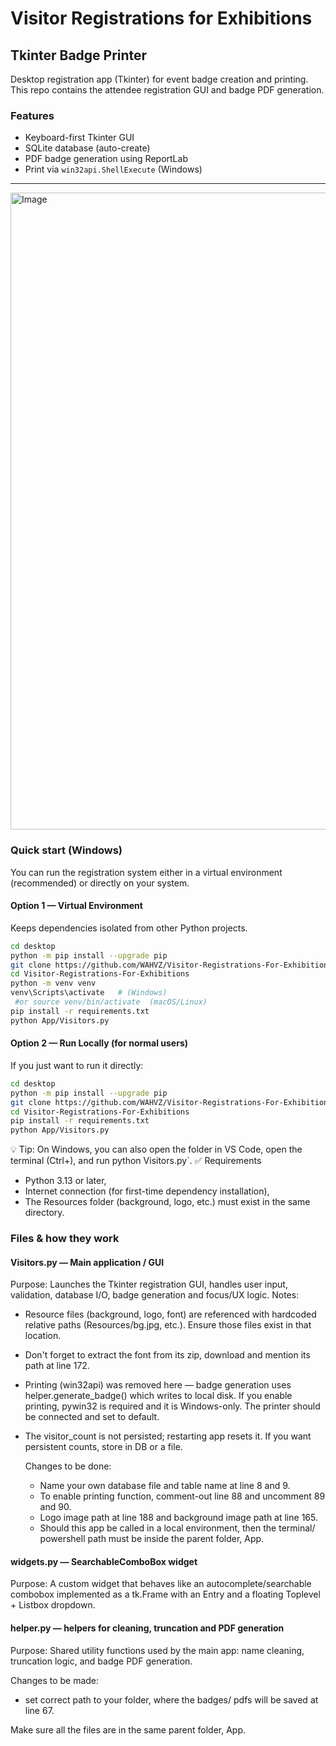 # Visitor Registrations for Exhibitions

## Tkinter Badge Printer

Desktop registration app (Tkinter) for event badge creation and printing.
This repo contains the attendee registration GUI and badge PDF generation.

### Features
- Keyboard-first Tkinter GUI
- SQLite database (auto-create)
- PDF badge generation using ReportLab
- Print via `win32api.ShellExecute` (Windows)
  
---

<img width="1919" height="1019" alt="Image" src="https://github.com/user-attachments/assets/ad297ad9-a433-4bc5-bd06-8aeb746830dc" />

### Quick start (Windows)

You can run the registration system either in a virtual environment (recommended) or directly on your system.

#### Option 1 — Virtual Environment
Keeps dependencies isolated from other Python projects.
```bash
cd desktop
python -m pip install --upgrade pip
git clone https://github.com/WAHVZ/Visitor-Registrations-For-Exhibitions.git
cd Visitor-Registrations-For-Exhibitions
python -m venv venv
venv\Scripts\activate   # (Windows)
 #or source venv/bin/activate  (macOS/Linux)
pip install -r requirements.txt
python App/Visitors.py
```

#### Option 2 — Run Locally (for normal users)
If you just want to run it directly:
```bash
cd desktop
python -m pip install --upgrade pip
git clone https://github.com/WAHVZ/Visitor-Registrations-For-Exhibitions.git
cd Visitor-Registrations-For-Exhibitions
pip install -r requirements.txt
python App/Visitors.py
```

💡 Tip: On Windows, you can also open the folder in VS Code, open the terminal (Ctrl+), and run python Visitors.py`.
✅ Requirements
- Python 3.13 or later,
- Internet connection (for first-time dependency installation),
- The Resources folder (background, logo, etc.) must exist in the same directory.

### Files & how they work
#### Visitors.py — Main application / GUI
  Purpose: Launches the Tkinter registration GUI, handles user input, validation, database I/O, badge generation and focus/UX logic.
    Notes:
  - Resource files (background, logo, font) are referenced with hardcoded relative paths (Resources/bg.jpg, etc.). Ensure those files exist in that location.
  - Don't forget to extract the font from its zip, download and mention its path at line 172.
  - Printing (win32api) was removed here — badge generation uses helper.generate_badge() which writes to local disk. If you enable printing, pywin32 is required and it is Windows-only. The printer should be connected and set to default.
  - The visitor_count is not persisted; restarting app resets it. If you want persistent counts, store in DB or a file.

    Changes to be done:
    - Name your own database file and table name at line 8 and 9.
    - To enable printing function, comment-out line 88 and uncomment 89 and 90.
    - Logo image path at line 188 and background image path at line 165.
    - Should this app be called in a local environment, then the terminal/ powershell path must be inside the parent folder, App.

#### widgets.py — SearchableComboBox widget
  Purpose: A custom widget that behaves like an autocomplete/searchable combobox implemented as a tk.Frame with an Entry and a floating Toplevel + Listbox dropdown.

#### helper.py — helpers for cleaning, truncation and PDF generation
  Purpose: Shared utility functions used by the main app: name cleaning, truncation logic, and badge PDF generation.

   Changes to be made:
   - set correct path to your folder, where the badges/ pdfs will be saved at line 67.



 Make sure all the files are in the same parent folder, App.
